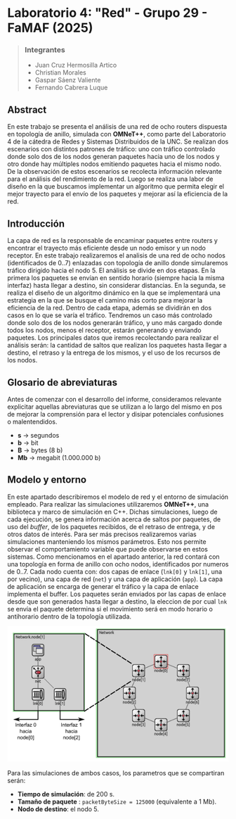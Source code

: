 # Laboratorio 4: "Red" - Grupo 29 - FaMAF (2025)
> ### Integrantes
> - Juan Cruz Hermosilla Artico
> - Christian Morales
> - Gaspar Sáenz Valiente
> - Fernando Cabrera Luque

## Abstract
En este trabajo se presenta el análisis de una red de ocho routers dispuesta en topología de anillo, simulada con **OMNeT++**, como parte del Laboratorio 4 de la cátedra de Redes y Sistemas Distribuidos de la UNC. Se realizan dos escenarios con distintos patrones de tráfico: uno con tráfico controlado donde solo dos de los nodos generan paquetes hacia uno de los nodos y otro donde hay múltiples nodos emitiendo paquetes hacia el mismo nodo. De la observación de estos escenarios se recolecta información relevante para el análisis del rendimiento de la red. Luego se realiza una labor de diseño en la que buscamos implementar un algoritmo que permita elegir el mejor trayecto para el envío de los paquetes y mejorar así la eficiencia de la red.

## Introducción
La capa de red es la responsable de encaminar paquetes entre routers y encontrar el trayecto más eficiente desde un nodo emisor y un nodo receptor. En este trabajo realizaremos el analisis de una red de ocho nodos (identificados de 0..7) enlazadas con topología de anillo donde simularemos tráfico dirigido hacia el nodo 5. 
El análisis se divide en dos etapas. En la primera los paquetes se envían en sentido horario (siempre hacia la misma interfaz) hasta llegar a destino, sin considerar distancias. En la segunda, se realiza el diseño de un algoritmo dinámico en la que se implementará una estrategia en la que se busque el camino más corto para mejorar la eficiencia de la red.
Dentro de cada etapa, además se dividirán en dos casos en lo que se varía el tráfico. Tendremos un caso más controlado donde solo dos de los nodos generarán tráfico, y uno más cargado donde todos los nodos, menos el receptor, estarán generando y enviando paquetes. 
Los principales datos que iremos recolectando para realizar el análisis serán: la cantidad de saltos que realizan los paquetes hasta llegar a destino, el retraso y la entrega de los mismos, y el uso de los recursos de los nodos. 

## Glosario de abreviaturas
Antes de comenzar con el desarrollo del informe, consideramos relevante explicitar aquellas abreviaturas que se utilizan a lo largo del mismo en pos de mejorar la comprensión para el lector y disipar potenciales confusiones o malentendidos. 
- **s** → segundos
- **b** → bit
- **B** → bytes (8 b)
- **Mb** -> megabit (1.000.000 b)

## Modelo y entorno
En este apartado describiremos el modelo de red y el entorno de simulación empleado. Para realizar las simulaciones utilizaremos **OMNeT++**, una biblioteca y marco de simulación en C++. Dichas simulaciones, luego de cada ejecución, se genera información acerca de saltos por paquetes, de uso del *buffer*, de los paquetes recibidos, de el retraso de entrega, y de otros datos de interés. 
Para ser más precisos realizaremos varias simulaciones manteniendo los mismos parámetros. Esto nos permite observar el comportamiento variable que puede observarse en estos sistemas.
Como mencionamos en el apartado anterior, la red contará con una topología en forma de anillo con ocho nodos, identificados por numeros de 0..7. Cada nodo cuenta con: dos capas de enlace (`lnk[0]` y `lnk[1]`, una por vecino), una capa de red (`net`) y una capa de aplicación (`app`). La capa de aplicación se encarga de generar el tráfico y la capa de enlace implementa el buffer. Los paquetes serán enviados por las capas de enlace desde que son generados hasta llegar a destino, la eleccion de por cual `lnk` se envía el paquete determina si el movimiento será en modo horario o antihorario dentro de la topología utilizada.

![nodos y topología](/images/icon/anillo.png)

Para las simulaciones de ambos casos, los parametros que se compartiran serán:
* **Tiempo de simulación**: de 200 s.
* **Tamaño de paquete** : `packetByteSize = 125000` (equivalente a 1 Mb).
* **Nodo de destino**: el nodo 5.
